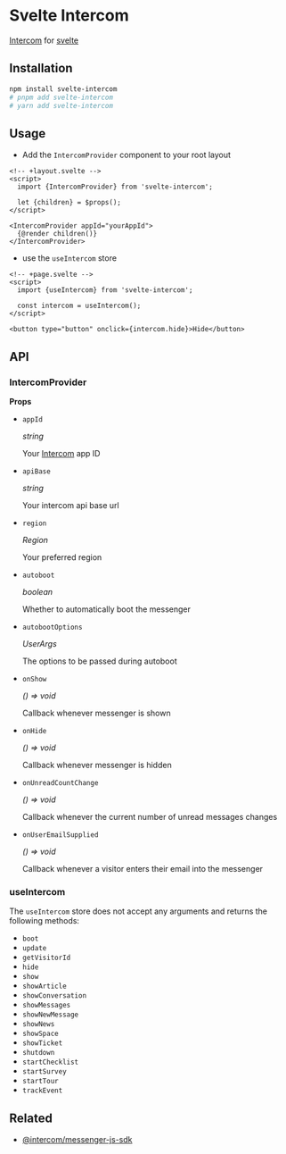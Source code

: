 # Svelte Intercom

[Intercom](https://www.intercom.com/) for [svelte](https://svelte.dev/)

## Installation

```bash
npm install svelte-intercom
# pnpm add svelte-intercom
# yarn add svelte-intercom
```

## Usage

- Add the `IntercomProvider` component to your root layout

```svelte
<!-- +layout.svelte -->
<script>
  import {IntercomProvider} from 'svelte-intercom';

  let {children} = $props();
</script>

<IntercomProvider appId="yourAppId">
  {@render children()}
</IntercomProvider>
```

- use the `useIntercom` store

```svelte
<!-- +page.svelte -->
<script>
  import {useIntercom} from 'svelte-intercom';

  const intercom = useIntercom();
</script>

<button type="button" onclick={intercom.hide}>Hide</button>
```

## API

### IntercomProvider

**Props**

- `appId`

  _string_

  Your [Intercom](https://www.intercom.com/) app ID

- `apiBase`

  _string_

  Your intercom api base url

- `region`

  _Region_

  Your preferred region

- `autoboot`

  _boolean_

  Whether to automatically boot the messenger

- `autobootOptions`

  _UserArgs_

  The options to be passed during autoboot

- `onShow`

  _() => void_

  Callback whenever messenger is shown

- `onHide`

  _() => void_

  Callback whenever messenger is hidden

- `onUnreadCountChange`

  _() => void_

  Callback whenever the current number of unread messages changes

- `onUserEmailSupplied`

  _() => void_

  Callback whenever a visitor enters their email into the messenger

### useIntercom

The `useIntercom` store does not accept any arguments and returns the following methods:

- `boot`
- `update`
- `getVisitorId`
- `hide`
- `show`
- `showArticle`
- `showConversation`
- `showMessages`
- `showNewMessage`
- `showNews`
- `showSpace`
- `showTicket`
- `shutdown`
- `startChecklist`
- `startSurvey`
- `startTour`
- `trackEvent`

## Related

- [@intercom/messenger-js-sdk](https://www.npmjs.com/package/@intercom/messenger-js-sdk)
